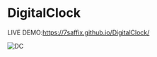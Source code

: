 # DigitalClock
LIVE DEMO:https://7saffix.github.io/DigitalClock/


![DC](https://github.com/7saffix/DigitalClock/assets/130651861/d2a5aa4a-688a-4664-a949-3456d88b57e7)
